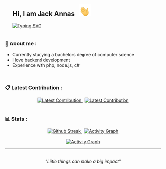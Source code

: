 <!-- Afrizal Yogi - README Profiles -->



<div>
	<h2>&nbsp &nbsp &nbspHi, I am Jack Annas
	&nbsp 
	<img src="https://github.com/afrizalyogi/cdn/blob/main/Assets/GIF/wavehand.gif" width="40px"/></h2>
</div>

<div>
	&nbsp &nbsp &nbsp
	<a href="https://git.io/typing-svg" target="_blank">
		<img src="https://readme-typing-svg.herokuapp.com?font=Helvetica&color=58A6FF&vCenter=true&lines=ꦲꦥ꦳ꦿꦶꦗ꦳ꦭ꧀ꦪꦺꦴꦒꦶꦥꦿꦠꦩ;Interested+to+learn+about+new+things;Hunger+for+knowledge+and+experience;" alt="Typing SVG"/>
	</a>
</div>

<br/>

### 📖 About me :
- Currently studying a bachelors degree of computer science
- I love backend development
- Experience with php, node.js, c#

<br/>

### 📋 Latest Contribution :
<div align="center">
	<a href="https://github.com/shravan20/github-readme-quotes" target="_blank">
		<img src="https://github-readme-stats.vercel.app/api/pin/?username=JackAnnas&repo=SonaAuth-Bot&border_radius=10" alt="Latest Contribution" width="42.5%"/>
	</a>
	&nbsp
	<a href="https://github.com/Chilled-Bot/chilled-bot.github.io" target="_blank">
		<img src="https://github-readme-stats.vercel.app/api/pin/?username=JackAnnas&repo=autobot&border_radius=10" alt="Latest Contribution" width="50%"/>
	</a>
</div>

<br/>

### 📊 Stats :
<div align="center">
	<a href="https://git.io/streak-stats" target="_blank">
		<img src="https://github-readme-streak-stats.herokuapp.com?user=JackAnnas&ring=007AFF&currStreakNum=007AFF&currStreakLabel=007AFF&fire=007AFF" alt="Github Streak" width="42.5%"/>
	</a>
	&nbsp
	<a href="https://github.com/anuraghazra/github-readme-stats" target="_blank">
		<img src="https://github-readme-stats.vercel.app/api?username=JackAnnas&hide_title=true&include_all_commits=true&count_private=true&border_radius=3" alt="Activity Graph"width="50%"/>
	</a>
</div>

<br/>

<div align="center">
	<a href="https://github.com/ashutosh00710/github-readme-activity-graph" target="_blank">
		<img src="https://activity-graph.herokuapp.com/graph?username=JackAnnas&bg_color=fffefe&color=161616&line=007aff&hide_title=true" alt="Activity Graph" width="94%"/>
	</a>
</div>

---

<br/>

<div align="center">
  <i>"Liitle things can make a big impact"</i>
</div>



